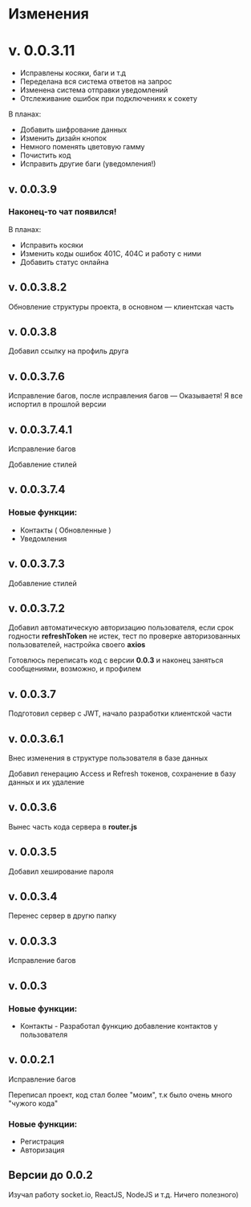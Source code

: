 # Изменения

# v. 0.0.3.11

- Исправлены косяки, баги и т.д
- Переделана вся система ответов на запрос
- Изменена система отправки уведомлений
- Отслеживание ошибок при подключениях к сокету

В планах:

- Добавить шифрование данных
- Изменить дизайн кнопок
- Немного поменять цветовую гамму
- Почистить код
- Исправить другие баги (уведомления!)

## v. 0.0.3.9

### Наконец-то чат появился!

В планах:

- Исправить косяки
- Изменить коды ошибок 401C, 404C и работу с ними
- Добавить статус онлайна

## v. 0.0.3.8.2

Обновление структуры проекта, в основном — клиентская часть

## v. 0.0.3.8

Добавил ссылку на профиль друга

## v. 0.0.3.7.6

Исправление багов, после исправления багов — Оказываетя! Я все испортил в прошлой версии

## v. 0.0.3.7.4.1

Исправление багов

Добавление стилей

## v. 0.0.3.7.4

### Новые функции:

- Контакты ( Обновленные )
- Уведомления

## v. 0.0.3.7.3

Добавление стилей

## v. 0.0.3.7.2

Добавил автоматическую авторизацию пользователя, если срок годности **refreshToken** не истек, тест по проверке авторизованных пользователей, настройка своего **axios**

Готовлюсь переписать код с версии **0.0.3** и наконец заняться сообщениями, возможно, и профилем

## v. 0.0.3.7

Подготовил сервер с JWT, начало разработки клиентской части

## v. 0.0.3.6.1

Внес изменения в структуре пользователя в базе данных

Добавил генерацию Access и Refresh токенов, сохранение в базу данных и их удаление

## v. 0.0.3.6

Вынес часть кода сервера в **router.js**

## v. 0.0.3.5

Добавил хеширование пароля

## v. 0.0.3.4

Перенес сервер в другю папку

## v. 0.0.3.3

Исправление багов

## v. 0.0.3

### Новые функции:

- Контакты - Разработал функцию добавление контактов у пользователя

## v. 0.0.2.1

Исправление багов

Переписал проект, код стал более "моим", т.к было очень много "чужого кода"

### Новые функции:
- Регистрация
- Авторизация

## Версии до 0.0.2

Изучал работу socket.io, ReactJS, NodeJS и т.д. Ничего полезного)

